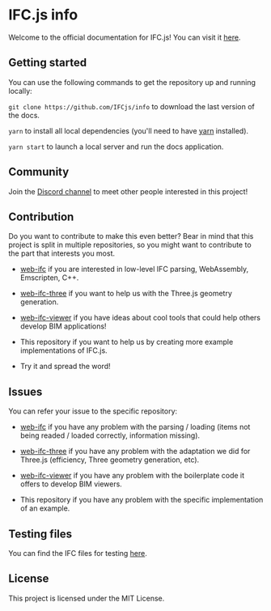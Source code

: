 # IFC.js info

Welcome to the official documentation for IFC.js! You can visit it [here](https://ifcjs.github.io/info/).

## Getting started

You can use the following commands to get the repository up and running locally:

`git clone https://github.com/IFCjs/info` to download the last version of the docs.

`yarn` to install all local dependencies (you'll need to have [yarn](https://yarnpkg.com/) installed).

`yarn start` to launch a local server and run the docs application.

## Community

Join the [Discord channel](https://discord.gg/g7Uzn2KSwB) to meet other people interested in this project!

## Contribution

Do you want to contribute to make this even better? Bear in mind that this project is split in multiple repositories, so you might want to contribute to the part that interests you most.

- [web-ifc](https://github.com/tomvandig/web-ifc) if you are interested in low-level IFC parsing, WebAssembly, Emscripten, C++.

- [web-ifc-three](https://github.com/IFCjs/web-ifc-three) if you want to help us with the Three.js geometry generation.

- [web-ifc-viewer](https://github.com/IFCjs/web-ifc-viewer) if you have ideas about cool tools that could help others develop BIM applications!

- This repository if you want to help us by creating more example implementations of IFC.js.

- Try it and spread the word!

## Issues

You can refer your issue to the specific repository: 

- [web-ifc](https://github.com/tomvandig/web-ifc) if you have any problem with the parsing / loading (items not being readed / loaded correctly, information missing).

- [web-ifc-three](https://github.com/agviegas/web-ifc-three) if you have any problem with the adaptation we did for Three.js (efficiency, Three geometry generation, etc).

- [web-ifc-viewer](https://github.com/IFCjs/web-ifc-viewer) if you have any problem with the boilerplate code it offers to develop BIM viewers.

- This repository if you have any problem with the specific implementation of an example.

## Testing files

You can find the IFC files for testing [here](https://github.com/agviegas/test-ifc-files).

## License

This project is licensed under the MIT License.
